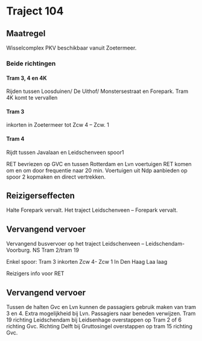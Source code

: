# Traject 104
## Maatregel
Wisselcomplex PKV beschikbaar vanuit Zoetermeer.

### Beide richtingen

#### Tram 3, 4 en 4K
Rijden tussen Loosduinen/ De Uithof/ Monstersestraat en Forepark. Tram 4K komt te vervallen

#### Tram 3
inkorten in Zoetermeer tot Zcw 4 – Zcw. 1

#### Tram 4
Rijdt tussen Javalaan en Leidschenveen spoor1

RET
bevriezen op GVC en tussen Rotterdam en Lvn voertuigen RET komen om en om door frequentie naar 20 min. Voertuigen uit Ndp aanbieden op spoor 2 kopmaken en direct vertrekken.

## Reizigerseffecten
Halte Forepark vervalt.
Het traject Leidschenveen – Forepark vervalt.

## Vervangend vervoer
Vervangend busvervoer op het traject Leidschenveen – Leidschendam-Voorburg.
NS
Tram 2/tram 19

Enkel spoor:
Tram 3 inkorten Zcw 4- Zcw 1
In Den Haag Laa laag

Reizigers info voor RET

## Vervangend vervoer
Tussen de halten Gvc en Lvn kunnen de passagiers gebruik maken van tram 3 en 4.
Extra mogelijkheid bij Lvn.
Passagiers naar beneden verwijzen.
Tram 19 richting Leidschendam bij Leidsenhage overstappen op Tram 2 of 6 richting Gvc.
Richting Delft bij Gruttosingel overstappen op tram 15 richting Gvc.


